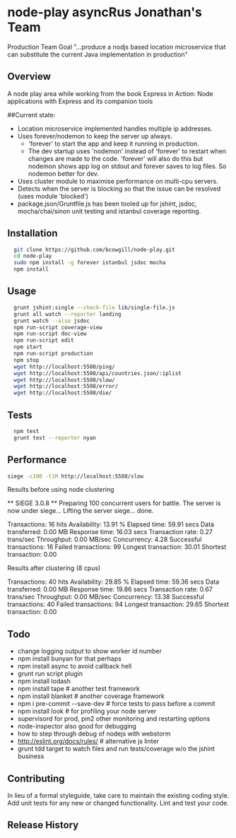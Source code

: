 node-play asyncRus Jonathan's Team
==================================

Production Team Goal
"...produce a nodjs based location microservice that can substitute the current Java implementation in production"

## Overview

A node play area while working from the book Express in Action: Node applications with Express and its companion tools

##Current state:

- Location microservice implemented handles multiple ip addresses.
- Uses forever/nodemon to keep the server up always.
  * 'forever' to start the app and keep it running in production.
  * The dev startup uses 'nodemon' instead of 'forever' to restart when changes are made to the code. 'forever' will also do this but nodemon shows app log on stdout and forever saves to log files. So nodemon better for dev. 
- Uses cluster module to maximise performance on multi-cpu servers.
- Detects when the server is blocking so that the issue can be resolved (uses module 'blocked')
- package.json/Gruntfile.js has been tooled up for jshint, jsdoc, mocha/chai/sinon unit testing and istanbul coverage reporting.

## Installation

```bash
  git clone https://github.com/bcowgill/node-play.git
  cd node-play
  sudo npm install -g forever istanbul jsdoc mocha
  npm install
```

## Usage

```bash
  grunt jshint:single --check-file lib/single-file.js
  grunt all watch --reporter landing
  grunt watch --also jsdoc
  npm run-script coverage-view
  npm run-script doc-view
  npm run-script edit
  npm start
  npm run-script production
  npm stop
  wget http://localhost:5508/ping/
  wget http://localhost:5508/api/countries.json/:iplist
  wget http://localhost:5508/slow/
  wget http://localhost:5508/error/
  wget http://localhost:5508/die/
```

## Tests

```bash
  npm test
  grunt test --reporter nyan
```

## Performance

```bash
siege -c100 -t1M http://localhost:5508/slow
```

Results before using node clustering

** SIEGE 3.0.8
** Preparing 100 concurrent users for battle.
The server is now under siege...
Lifting the server siege...      done.

Transactions:		          16 hits
Availability:		       13.91 %
Elapsed time:		       59.91 secs
Data transferred:	        0.00 MB
Response time:		       16.03 secs
Transaction rate:	        0.27 trans/sec
Throughput:		        0.00 MB/sec
Concurrency:		        4.28
Successful transactions:          16
Failed transactions:	          99
Longest transaction:	       30.01
Shortest transaction:	        0.00

Results after clustering (8 cpus)

Transactions:		          40 hits
Availability:		       29.85 %
Elapsed time:		       59.36 secs
Data transferred:	        0.00 MB
Response time:		       19.86 secs
Transaction rate:	        0.67 trans/sec
Throughput:		        0.00 MB/sec
Concurrency:		       13.38
Successful transactions:          40
Failed transactions:	          94
Longest transaction:	       29.65
Shortest transaction:	        0.00

## Todo

- change logging output to show worker id number
- npm install bunyan for that perhaps
- npm install async to avoid callback hell
- grunt run script plugin
- npm install lodash
- npm install tape # another test framework
- npm install blanket # another coverage framework
- npm i pre-commit --save-dev  # force tests to pass before a commit
- npm install look # for profiling your node server
- supervisord for prod, pm2 other monitoring and restarting options
- node-inspector also good for debugging
- how to step through debug of nodejs with webstorm
- http://eslint.org/docs/rules/ # alternative js linter
- grunt tdd target to watch files and run tests/coverage w/o the jshint business

## Contributing

In lieu of a formal styleguide, take care to maintain the existing coding style.
Add unit tests for any new or changed functionality. Lint and test your code.

## Release History


